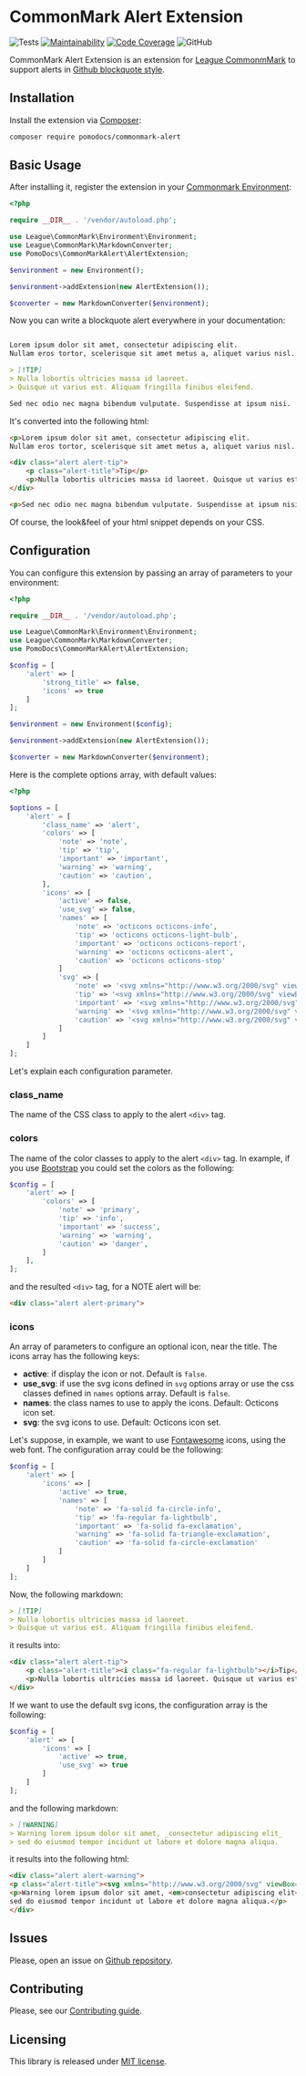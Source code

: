 # CommonMark Alert Extension

![Tests](https://github.com/pomodocs/commonmark-alert/actions/workflows/test.yml/badge.svg)
[![Maintainability](https://qlty.sh/gh/pomodocs/projects/commonmark-alert/maintainability.svg)](https://qlty.sh/gh/pomodocs/projects/commonmark-alert)
[![Code Coverage](https://qlty.sh/gh/pomodocs/projects/commonmark-alert/coverage.svg)](https://qlty.sh/gh/pomodocs/projects/commonmark-alert)
![GitHub](https://img.shields.io/github/license/pomodocs/commonmark-alert)

CommonMark Alert Extension is an extension for [League CommonmMark](https://commonmark.thephpleague.com/) to support alerts in [Github blockquote style](https://docs.github.com/en/get-started/writing-on-github/getting-started-with-writing-and-formatting-on-github/basic-writing-and-formatting-syntax#alerts).

## Installation

Install the extension via [Composer](https://getcomposer.org):

```bash
composer require pomodocs/commonmark-alert
```

## Basic Usage

After installing it, register the extension in your [Commonmark Environment](https://commonmark.thephpleague.com/2.7/basic-usage/):

```php
<?php

require __DIR__ . '/vendor/autoload.php';

use League\CommonMark\Environment\Environment;
use League\CommonMark\MarkdownConverter;
use PomoDocs\CommonMarkAlert\AlertExtension;

$environment = new Environment();

$environment->addExtension(new AlertExtension());

$converter = new MarkdownConverter($environment);
```

Now you can write a blockquote alert everywhere in your documentation:

```markdown

Lorem ipsum dolor sit amet, consectetur adipiscing elit.
Nullam eros tortor, scelerisque sit amet metus a, aliquet varius nisl. Cras elementum egestas tortor, vel finibus urna suscipit ac.

> [!TIP]
> Nulla lobortis ultricies massa id laoreet.
> Quisque ut varius est. Aliquam fringilla finibus eleifend.

Sed nec odio nec magna bibendum vulputate. Suspendisse at ipsum nisi.
```

It's converted into the following html:

```html
<p>Lorem ipsum dolor sit amet, consectetur adipiscing elit.
Nullam eros tortor, scelerisque sit amet metus a, aliquet varius nisl. Cras elementum egestas tortor, vel finibus urna suscipit ac.</p>

<div class="alert alert-tip">
    <p class="alert-title">Tip</p>
    <p>Nulla lobortis ultricies massa id laoreet. Quisque ut varius est. Aliquam fringilla finibus eleifend.</p>
</div>

<p>Sed nec odio nec magna bibendum vulputate. Suspendisse at ipsum nisi.</p>
```

Of course, the look&feel of your html snippet depends on your CSS. 

## Configuration

You can configure this extension by passing an array of parameters to your environment:

```php
<?php

require __DIR__ . '/vendor/autoload.php';

use League\CommonMark\Environment\Environment;
use League\CommonMark\MarkdownConverter;
use PomoDocs\CommonMarkAlert\AlertExtension;

$config = [
    'alert' => [
        'strong_title' => false,
        'icons' => true
    ]
];

$environment = new Environment($config);

$environment->addExtension(new AlertExtension());

$converter = new MarkdownConverter($environment);
```

Here is the complete options array, with default values:

```php
<?php

$options = [
    'alert' = [
        'class_name' => 'alert',
        'colors' => [
            'note' => 'note',
            'tip' => 'tip',
            'important' => 'important',
            'warning' => 'warning',
            'caution' => 'caution',
        ],
        'icons' => [
            'active' => false,
            'use_svg' => false,
            'names' => [
                'note' => 'octicons octicons-info',
                'tip' => 'octicons octicons-light-bulb',
                'important' => 'octicons octicons-report',
                'warning' => 'octicons octicons-alert',
                'caution' => 'octicons octicons-stop'
            ]
            'svg' => [
                'note' => '<svg xmlns="http://www.w3.org/2000/svg" viewBox="0 0 16 16" width="16" height="16"><path d="M0 8a8 8 0 1 1 16 0A8 8 0 0 1 0 8Zm8-6.5a6.5 6.5 0 1 0 0 13 6.5 6.5 0 0 0 0-13ZM6.5 7.75A.75.75 0 0 1 7.25 7h1a.75.75 0 0 1 .75.75v2.75h.25a.75.75 0 0 1 0 1.5h-2a.75.75 0 0 1 0-1.5h.25v-2h-.25a.75.75 0 0 1-.75-.75ZM8 6a1 1 0 1 1 0-2 1 1 0 0 1 0 2Z"></path></svg>',
                'tip' => '<svg xmlns="http://www.w3.org/2000/svg" viewBox="0 0 16 16" width="16" height="16"><path d="M8 1.5c-2.363 0-4 1.69-4 3.75 0 .984.424 1.625.984 2.304l.214.253c.223.264.47.556.673.848.284.411.537.896.621 1.49a.75.75 0 0 1-1.484.211c-.04-.282-.163-.547-.37-.847a8.456 8.456 0 0 0-.542-.68c-.084-.1-.173-.205-.268-.32C3.201 7.75 2.5 6.766 2.5 5.25 2.5 2.31 4.863 0 8 0s5.5 2.31 5.5 5.25c0 1.516-.701 2.5-1.328 3.259-.095.115-.184.22-.268.319-.207.245-.383.453-.541.681-.208.3-.33.565-.37.847a.751.751 0 0 1-1.485-.212c.084-.593.337-1.078.621-1.489.203-.292.45-.584.673-.848.075-.088.147-.173.213-.253.561-.679.985-1.32.985-2.304 0-2.06-1.637-3.75-4-3.75ZM5.75 12h4.5a.75.75 0 0 1 0 1.5h-4.5a.75.75 0 0 1 0-1.5ZM6 15.25a.75.75 0 0 1 .75-.75h2.5a.75.75 0 0 1 0 1.5h-2.5a.75.75 0 0 1-.75-.75Z"></path></svg>',
                'important' => '<svg xmlns="http://www.w3.org/2000/svg" viewBox="0 0 16 16" width="16" height="16"><path d="M0 1.75C0 .784.784 0 1.75 0h12.5C15.216 0 16 .784 16 1.75v9.5A1.75 1.75 0 0 1 14.25 13H8.06l-2.573 2.573A1.458 1.458 0 0 1 3 14.543V13H1.75A1.75 1.75 0 0 1 0 11.25Zm1.75-.25a.25.25 0 0 0-.25.25v9.5c0 .138.112.25.25.25h2a.75.75 0 0 1 .75.75v2.19l2.72-2.72a.749.749 0 0 1 .53-.22h6.5a.25.25 0 0 0 .25-.25v-9.5a.25.25 0 0 0-.25-.25Zm7 2.25v2.5a.75.75 0 0 1-1.5 0v-2.5a.75.75 0 0 1 1.5 0ZM9 9a1 1 0 1 1-2 0 1 1 0 0 1 2 0Z"></path></svg>',
                'warning' => '<svg xmlns="http://www.w3.org/2000/svg" viewBox="0 0 16 16" width="16" height="16"><path d="M6.457 1.047c.659-1.234 2.427-1.234 3.086 0l6.082 11.378A1.75 1.75 0 0 1 14.082 15H1.918a1.75 1.75 0 0 1-1.543-2.575Zm1.763.707a.25.25 0 0 0-.44 0L1.698 13.132a.25.25 0 0 0 .22.368h12.164a.25.25 0 0 0 .22-.368Zm.53 3.996v2.5a.75.75 0 0 1-1.5 0v-2.5a.75.75 0 0 1 1.5 0ZM9 11a1 1 0 1 1-2 0 1 1 0 0 1 2 0Z"></path></svg>',
                'caution' => '<svg xmlns="http://www.w3.org/2000/svg" viewBox="0 0 16 16" width="16" height="16"><path d="M4.47.22A.749.749 0 0 1 5 0h6c.199 0 .389.079.53.22l4.25 4.25c.141.14.22.331.22.53v6a.749.749 0 0 1-.22.53l-4.25 4.25A.749.749 0 0 1 11 16H5a.749.749 0 0 1-.53-.22L.22 11.53A.749.749 0 0 1 0 11V5c0-.199.079-.389.22-.53Zm.84 1.28L1.5 5.31v5.38l3.81 3.81h5.38l3.81-3.81V5.31L10.69 1.5ZM8 4a.75.75 0 0 1 .75.75v3.5a.75.75 0 0 1-1.5 0v-3.5A.75.75 0 0 1 8 4Zm0 8a1 1 0 1 1 0-2 1 1 0 0 1 0 2Z"></path></svg>'
            ]
        ]
    ]
];
```

Let's explain each configuration parameter.

### class_name

The name of the CSS class to apply to the alert `<div>` tag.

### colors

The name of the color classes to apply to the alert `<div>` tag. 
In example, if you use [Bootstrap](https://getbootstrap.com/) you could set the colors as the following:

```php
$config = [
    'alert' => [
        'colors' => [
            'note' => 'primary',
            'tip' => 'info',
            'important' => 'success',
            'warning' => 'warning',
            'caution' => 'danger',
        ]
    ],
];
```
and the resulted `<div>` tag, for a NOTE alert will be:

```html
<div class="alert alert-primary">
```

### icons

An array of parameters to configure an optional icon, near the title.
The icons array has the following keys:

-  __active__: if display the icon or not. Default is `false`.
-  __use_svg__: if use the svg icons defined in `svg` options array or use the css classes defined in `names` options array. Default is `false`.
-  __names__: the class names to  use to apply the icons. Default: Octicons icon set.
-  __svg__: the svg icons to use. Default: Octicons icon set.

Let's suppose, in example, we want to use [Fontawesome](https://fontawesome.com/) icons, using the web font. The configuration array could be the following:

```php
$config = [
    'alert' => [
        'icons' => [
            'active' => true,
            'names' => [
                'note' => 'fa-solid fa-circle-info',
                'tip' => 'fa-regular fa-lightbulb',
                'important' => 'fa-solid fa-exclamation',
                'warning' => 'fa-solid fa-triangle-exclamation',
                'caution' => 'fa-solid fa-circle-exclamation'
            ]
        ]
    ]
];
```

Now, the following markdown:

```markdown
> [!TIP]
> Nulla lobortis ultricies massa id laoreet.
> Quisque ut varius est. Aliquam fringilla finibus eleifend.
```
it results into:

```html
<div class="alert alert-tip">
    <p class="alert-title"><i class="fa-regular fa-lightbulb"></i>Tip</p>
    <p>Nulla lobortis ultricies massa id laoreet. Quisque ut varius est. Aliquam fringilla finibus eleifend.</p>
</div>
```    

If we want to use the default svg icons, the configuration array is the following:

```php
$config = [
    'alert' => [
        'icons' => [
            'active' => true,
            'use_svg' => true
        ]
    ]
];
```
and the following markdown:

```markdown
> [!WARNING]
> Warning lorem ipsum dolor sit amet, _consectetur adipiscing elit_
> sed do eiusmod tempor incidunt ut labore et dolore magna aliqua.
```

it results into the following html:

```html
<div class="alert alert-warning">
<p class="alert-title"><svg xmlns="http://www.w3.org/2000/svg" viewBox="0 0 16 16" width="16" height="16"><path d="M6.457 1.047c.659-1.234 2.427-1.234 3.086 0l6.082 11.378A1.75 1.75 0 0 1 14.082 15H1.918a1.75 1.75 0 0 1-1.543-2.575Zm1.763.707a.25.25 0 0 0-.44 0L1.698 13.132a.25.25 0 0 0 .22.368h12.164a.25.25 0 0 0 .22-.368Zm.53 3.996v2.5a.75.75 0 0 1-1.5 0v-2.5a.75.75 0 0 1 1.5 0ZM9 11a1 1 0 1 1-2 0 1 1 0 0 1 2 0Z"></path></svg>Warning</p>
<p>Warning lorem ipsum dolor sit amet, <em>consectetur adipiscing elit</em>
sed do eiusmod tempor incidunt ut labore et dolore magna aliqua.</p>
</div>
```

## Issues

Please, open an issue on [Github repository](https://github.com/pomodocs/commonmark-alert/issues).

## Contributing

Please, see our [Contributing guide](CONTRIBUTING.md).

## Licensing

This library is released under [MIT license](LICENSE).